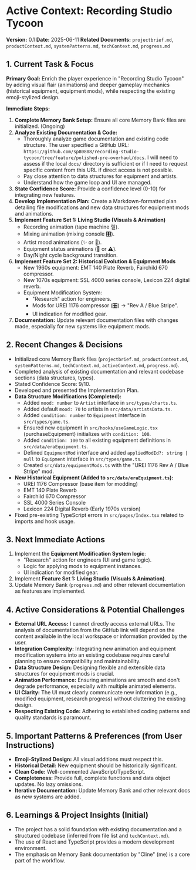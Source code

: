 # Active Context: Recording Studio Tycoon

**Version:** 0.1
**Date:** 2025-06-11
**Related Documents:** `projectbrief.md`, `productContext.md`, `systemPatterns.md`, `techContext.md`, `progress.md`

## 1. Current Task & Focus

**Primary Goal:** Enrich the player experience in "Recording Studio Tycoon" by adding visual flair (animations) and deeper gameplay mechanics (historical equipment, equipment mods), while respecting the existing emoji-stylized design.

**Immediate Steps:**
1.  **Complete Memory Bank Setup:** Ensure all core Memory Bank files are initialized. (Ongoing)
2.  **Analyze Existing Documentation & Code:**
    *   Thoroughly analyze game documentation and existing code structure. The user specified a GitHub URL: `https://github.com/sp80808/recording-studio-tycoon/tree/feature/polished-pre-overhaul/docs`. I will need to assess if the local `docs/` directory is sufficient or if I need to request specific content from this URL if direct access is not possible.
    *   Pay close attention to data structures for equipment and artists.
    *   Understand how the game loop and UI are managed.
3.  **State Confidence Score:** Provide a confidence level (0-10) for integrating new features.
4.  **Develop Implementation Plan:** Create a Markdown-formatted plan detailing file modifications and new data structures for equipment mods and animations.
5.  **Implement Feature Set 1: Living Studio (Visuals & Animation)**
    *   Recording animation (tape machine 릴).
    *   Mixing animation (mixing console 🎛️).
    *   Artist mood animations (✨ or 🎵).
    *   Equipment status animations (💨 or ⚠️).
    *   Day/Night cycle background transition.
6.  **Implement Feature Set 2: Historical Evolution & Equipment Mods**
    *   New 1960s equipment: EMT 140 Plate Reverb, Fairchild 670 compressor.
    *   New 1070s equipment: SSL 4000 series console, Lexicon 224 digital reverb.
    *   Equipment Modification System:
        *   "Research" action for engineers.
        *   Mods for UREI 1176 compressor (🎛️) -> "Rev A / Blue Stripe".
        *   UI indication for modified gear.
7.  **Documentation:** Update relevant documentation files with changes made, especially for new systems like equipment mods.

## 2. Recent Changes & Decisions

*   Initialized core Memory Bank files (`projectbrief.md`, `productContext.md`, `systemPatterns.md`, `techContext.md`, `activeContext.md`, `progress.md`).
*   Completed analysis of existing documentation and relevant codebase sections (data structures, types).
*   Stated Confidence Score: 9/10.
*   Developed and presented the Implementation Plan.
*   **Data Structure Modifications (Completed):**
    *   Added `mood: number` to `Artist` interface in `src/types/charts.ts`.
    *   Added default `mood: 70` to artists in `src/data/artistsData.ts`.
    *   Added `condition: number` to `Equipment` interface in `src/types/game.ts`.
    *   Ensured new equipment in `src/hooks/useGameLogic.tsx` (purchaseEquipment) initializes with `condition: 100`.
    *   Added `condition: 100` to all existing equipment definitions in `src/data/eraEquipment.ts`.
    *   Defined `EquipmentMod` interface and added `appliedModId?: string | null` to `Equipment` interface in `src/types/game.ts`.
    *   Created `src/data/equipmentMods.ts` with the "UREI 1176 Rev A / Blue Stripe" mod.
*   **New Historical Equipment (Added to `src/data/eraEquipment.ts`):**
    *   UREI 1176 Compressor (base item for modding)
    *   EMT 140 Plate Reverb
    *   Fairchild 670 Compressor
    *   SSL 4000 Series Console
    *   Lexicon 224 Digital Reverb (Early 1970s version)
*   Fixed pre-existing TypeScript errors in `src/pages/Index.tsx` related to imports and hook usage.

## 3. Next Immediate Actions

1.  Implement the **Equipment Modification System logic**:
    *   "Research" action for engineers (UI and game logic).
    *   Logic for applying mods to equipment instances.
    *   UI indication for modified gear.
2.  Implement **Feature Set 1: Living Studio (Visuals & Animation)**.
3.  Update Memory Bank (`progress.md`) and other relevant documentation as features are implemented.

## 4. Active Considerations & Potential Challenges

*   **External URL Access:** I cannot directly access external URLs. The analysis of documentation from the GitHub link will depend on the content available in the local workspace or information provided by the user.
*   **Integration Complexity:** Integrating new animation and equipment modification systems into an existing codebase requires careful planning to ensure compatibility and maintainability.
*   **Data Structure Design:** Designing flexible and extensible data structures for equipment mods is crucial.
*   **Animation Performance:** Ensuring animations are smooth and don't degrade performance, especially with multiple animated elements.
*   **UI Clarity:** The UI must clearly communicate new information (e.g., modified equipment, research progress) without cluttering the existing design.
*   **Respecting Existing Code:** Adhering to established coding patterns and quality standards is paramount.

## 5. Important Patterns & Preferences (from User Instructions)

*   **Emoji-Stylized Design:** All visual additions must respect this.
*   **Historical Detail:** New equipment should be historically significant.
*   **Clean Code:** Well-commented JavaScript/TypeScript.
*   **Completeness:** Provide full, complete functions and data object updates. No lazy omissions.
*   **Iterative Documentation:** Update Memory Bank and other relevant docs as new systems are added.

## 6. Learnings & Project Insights (Initial)

*   The project has a solid foundation with existing documentation and a structured codebase (inferred from file list and `techContext.md`).
*   The use of React and TypeScript provides a modern development environment.
*   The emphasis on Memory Bank documentation by "Cline" (me) is a core part of the workflow.
